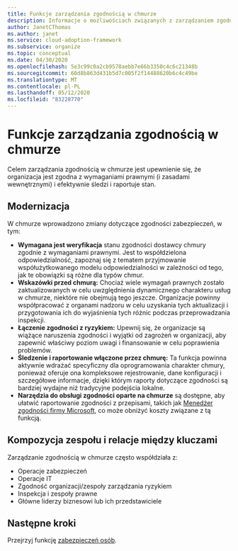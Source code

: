 ```yaml
---
title: Funkcje zarządzania zgodnością w chmurze
description: Informacje o możliwościach związanych z zarządzaniem zgodnością w chmurze.
author: JanetCThomas
ms.author: janet
ms.service: cloud-adoption-framework
ms.subservice: organize
ms.topic: conceptual
ms.date: 04/30/2020
ms.openlocfilehash: 5e3c99c0a2cb9578aebb7e66b3350c4c6c21348b
ms.sourcegitcommit: 60d8b863d431b5d7c005f2f14488620b6c4c49be
ms.translationtype: MT
ms.contentlocale: pl-PL
ms.lasthandoff: 05/12/2020
ms.locfileid: "83228770"
---
```

# <a name="cloud-security-compliance-management-functions"></a>Funkcje zarządzania zgodnością w chmurze

Celem zarządzania zgodnością w chmurze jest upewnienie się, że organizacja jest zgodna z wymaganiami prawnymi (i zasadami wewnętrznymi) i efektywnie śledzi i raportuje stan.

## <a name="modernization"></a>Modernizacja

W chmurze wprowadzono zmiany dotyczące zgodności zabezpieczeń, w tym:

- **Wymagana jest weryfikacja** stanu zgodności dostawcy chmury zgodnie z wymaganiami prawnymi. Jest to współdzielona odpowiedzialność, zapoznaj się z tematem przyjmowanie współużytkowanego modelu odpowiedzialności w zależności od tego, jak te obowiązki są różne dla typów chmur.
- **Wskazówki przed chmurą:** Chociaż wiele wymagań prawnych zostało zaktualizowanych w celu uwzględnienia dynamicznego charakteru usług w chmurze, niektóre nie obejmują tego jeszcze. Organizacje powinny współpracować z organami nadzoru w celu uzyskania tych aktualizacji i przygotowania ich do wyjaśnienia tych różnic podczas przeprowadzania inspekcji.
- **Łączenie zgodności z ryzykiem:** Upewnij się, że organizacje są wiążące naruszenia zgodności i wyjątki od zagrożeń w organizacji, aby zapewnić właściwy poziom uwagi i finansowanie w celu poprawienia problemów.
- **Śledzenie i raportowanie włączone przez chmurę:** Ta funkcja powinna aktywnie wdrażać specyficzny dla oprogramowania charakter chmury, ponieważ oferuje ona kompleksowe rejestrowanie, dane konfiguracji i szczegółowe informacje, dzięki którym raporty dotyczące zgodności są bardziej wydajne niż tradycyjne podejścia lokalne.
- **Narzędzia do obsługi zgodności oparte na chmurze** są dostępne, aby ułatwić raportowanie zgodności z przepisami, takich jak [Menedżer zgodności firmy Microsoft](https://docs.microsoft.com/microsoft-365/compliance/compliance-manager-overview), co może obniżyć koszty związane z tą funkcją.

## <a name="team-composition-and-key-relationships"></a>Kompozycja zespołu i relacje między kluczami

Zarządzanie zgodnością w chmurze często współdziała z:

- Operacje zabezpieczeń
- Operacje IT
- Zgodność organizacji/zespoły zarządzania ryzykiem
- Inspekcja i zespoły prawne
- Główne liderzy biznesowi lub ich przedstawiciele

## <a name="next-steps"></a>Następne kroki

Przejrzyj funkcję [zabezpieczeń osób](./cloud-security-people.md).
